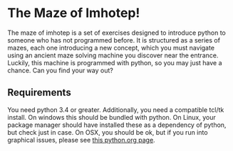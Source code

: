 # The Maze of Imhotep!

The maze of imhotep is a set of exercises designed to introduce python to
someone who has not programmed before. It is structured as a series of mazes,
each one introducing a new concept, which you must navigate using an ancient
maze solving machine you discover near the entrance. Luckily, this machine is
programmed with python, so you may just have a chance. Can you find your way
out?

## Requirements

You need python 3.4 or greater. Additionally, you need a compatible tcl/tk
install. On windows this should be bundled with python. On Linux, your package
manager should have installed these as a dependency of python, but check just in
case. On OSX, you should be ok, but if you run into graphical issues, please see
[this python.org page](https://www.python.org/download/mac/tcltk/).

